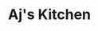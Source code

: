 ---
layout: place
title: "Aj's Kitchen"
permalink: /massachusetts/wilmington/aj-s-kitchen.html
stateAbbr: MA
stateName: Massachusetts
cityName: Wilmington
seo:
  name: "Aj's Kitchen"
  type: Restaurant
  links: null
description: "Looking for sushi in Wilmington, Massachusetts? Check out Aj's Kitchen for a delightful Japanese dining experience. Enjoy a variety of sushi and other dishes..."
place_id: ChIJHYKNducK44kRjGjKYveukiY
photos:
  - name: >-
      places/ChIJHYKNducK44kRjGjKYveukiY/photos/AeeoHcIJI1heMEuLqxqdGnY32J17jer1o3DJm37x-mSF5PexP7Mikc0-NUlmI1tNKp9fqfmN-kjh1KfzxKJEby8AOOvAT6kI-aaByD93ZIhtEx0A4l9eZm28xtFklHuUNiwa26_rHMvDRvmZtK38loaW1owwuw0kKIxw9iWcH0KWYx-6agLUnzgEegXm6LYJd4oGeNN3GG-yODKa0H-PN76G61-RNdeXesDQZVvgglMR0qt_JxF9NdE4cFeLQ82UZyvNLL_AKwqmvuTfEb8ii08c0gYPAXlvEt68ykB8qwQLUf2JeY6EfX52zV1YB5OcgR_4RXk9EoSiWYAvv45LZ_H6XE5DMr6FNRafHcyYYj20JleN0kGlicq6yEiaE6kU97LZebGNYB3ZTFPATt-G3xphOuw7ZUqz6NbAYXPLnuIeckGQtA
    widthPx: 4032
    heightPx: 3024
    authorAttributions:
      - displayName: Beckie Hunter
        uri: https://maps.google.com/maps/contrib/114850095146823474041
        photoUri: >-
          https://lh3.googleusercontent.com/a-/ALV-UjUmeZ63aWq8aDUKuuA1GH23gTJIVVOyjoh2T-L7SZz71wxJrf6P4w=s100-p-k-no-mo
    flagContentUri: >-
      https://www.google.com/local/imagery/report/?cb_client=maps_api_places.places_api&image_key=!1e10!2sCIHM0ogKEICAgIDKzo7jdQ&hl=en-US
    googleMapsUri: >-
      https://www.google.com/maps/place//data=!3m4!1e2!3m2!1sCIHM0ogKEICAgIDKzo7jdQ!2e10!4m2!3m1!1s0x89e30ae7768d821d:0x2692aef762ca688c
  - name: >-
      places/ChIJHYKNducK44kRjGjKYveukiY/photos/AeeoHcJ16AeCdXcSNHrq4BEfusREy8N8wvIN4oDUY3U6lGLPuJMrUF_ekK5dwPhw9pNRP0BZs-8HsfvMKk0XF1U9ASvHb9EutU3pPLn3aVwudrzEUSe4cZbBUZh4K7AtbGLUEAr36m-557qj1oEGVXl0adHjDkeV7WpOE9nnXfGhYSa1jKr3f8BAVK62I9cPHt9snUNp-OeXfych17-jdP3gAQSz0QPUhsKQElh6--9cX0oJsKWkrp7-HX_pzALKweSCoyp0BPgLwGpbFhQQDJUAHUtQ2NXTFR39xP-lR8mG4y9jtA
    widthPx: 1000
    heightPx: 666
    authorAttributions:
      - displayName: Aj's Kitchen
        uri: https://maps.google.com/maps/contrib/101613948387747891343
        photoUri: >-
          https://lh3.googleusercontent.com/a/ACg8ocK4b8xuDoXlupf_SnLQ9rAUv3QfCbgh3SqTt_6jGuDRnRB2SQ=s100-p-k-no-mo
    flagContentUri: >-
      https://www.google.com/local/imagery/report/?cb_client=maps_api_places.places_api&image_key=!1e10!2sAF1QipNZcMUCCCzBevp2-K1uFySDG2f1SiVGuSJHYOYU&hl=en-US
    googleMapsUri: >-
      https://www.google.com/maps/place//data=!3m4!1e2!3m2!1sAF1QipNZcMUCCCzBevp2-K1uFySDG2f1SiVGuSJHYOYU!2e10!4m2!3m1!1s0x89e30ae7768d821d:0x2692aef762ca688c
  - name: >-
      places/ChIJHYKNducK44kRjGjKYveukiY/photos/AeeoHcLqwzrmK10kMqISkdOjvNDWB_W0s3HY4tNYopGQixDNIdG3moJyrvH-nFtmj9kSpfdXn7ooXQ7ai7_wOAQBOSacnvTGNNxvciMQkKguT0KRlVFHwobN7ztn49K5o788XE79A5BUSGroGYJNw5RTfLA7OkoebDKs8anG8L3-eYfpGZPikk05EojHMdacn4tEOeC7lqfwNxoqN0K5L46VeN54nPS0AUxpj-GnlAGnl0u7FN9D2y-Zx4kyqgDKrFNeA8Eb_nxbr59JB0QAblhdfSAPO4-Ow7pXk1Z0k3391Umdx0Wbu6Nl4TVePM9Jw5Dy1vLKlQkrjKfKmB0VIO_bQk19uG8_CP3LrexwJa77ER-NPgo-JgnXrLhNdaX8KT2S-Wn3UVSQWX1my3enx-5knmfJ40_nedDPwGHY3Pl8eFApJQ
    widthPx: 4032
    heightPx: 3024
    authorAttributions:
      - displayName: Beckie Hunter
        uri: https://maps.google.com/maps/contrib/114850095146823474041
        photoUri: >-
          https://lh3.googleusercontent.com/a-/ALV-UjUmeZ63aWq8aDUKuuA1GH23gTJIVVOyjoh2T-L7SZz71wxJrf6P4w=s100-p-k-no-mo
    flagContentUri: >-
      https://www.google.com/local/imagery/report/?cb_client=maps_api_places.places_api&image_key=!1e10!2sCIHM0ogKEICAgID-7-DCbA&hl=en-US
    googleMapsUri: >-
      https://www.google.com/maps/place//data=!3m4!1e2!3m2!1sCIHM0ogKEICAgID-7-DCbA!2e10!4m2!3m1!1s0x89e30ae7768d821d:0x2692aef762ca688c
  - name: >-
      places/ChIJHYKNducK44kRjGjKYveukiY/photos/AeeoHcKaDff7Ngdd7HtfqAbM3SliwXM2vWDAQk7glYVJN70p8L-d8_FagOCZjCmH06Zh6YKfj4YYhQJd5VmKDzcyuH-M2kLinxeYwcaVBkxaWFpEM-fd3_Fk3NUvNjzkQyAOTazpdtR6H9Mexzt4udF5L0BaW6yDAsBbeyMVfoOJBaASm9HCwY3mWjxYPIHRG2FXbAC1WbA3Ld_NnKpRypLCG9N2ELGgAT1LwevG0Ir9mn0TIienjFvbf1mjZVZHoG6xyVW_fV0P-DwbR0yDVBAZbB4xX8Wi6N2PTBQaDLTgbzJ6Mfu7c78Iz_DCRIley8CCAe231YSPfm23YMUJt00PH1t1BdTdzHm8_-8ZWXP11ZhzwU4Pfwh0nTCsnunFUXpA6njVWcLV7zmbagFk2tu52f-4B-fXSAwsRIEGuKHnDQ8
    widthPx: 3024
    heightPx: 4032
    authorAttributions:
      - displayName: Beckie Hunter
        uri: https://maps.google.com/maps/contrib/114850095146823474041
        photoUri: >-
          https://lh3.googleusercontent.com/a-/ALV-UjUmeZ63aWq8aDUKuuA1GH23gTJIVVOyjoh2T-L7SZz71wxJrf6P4w=s100-p-k-no-mo
    flagContentUri: >-
      https://www.google.com/local/imagery/report/?cb_client=maps_api_places.places_api&image_key=!1e10!2sCIHM0ogKEICAgID9rsK1Kw&hl=en-US
    googleMapsUri: >-
      https://www.google.com/maps/place//data=!3m4!1e2!3m2!1sCIHM0ogKEICAgID9rsK1Kw!2e10!4m2!3m1!1s0x89e30ae7768d821d:0x2692aef762ca688c
  - name: >-
      places/ChIJHYKNducK44kRjGjKYveukiY/photos/AeeoHcLDX3ivDf0MKOps-IJUVdUKkfLvEdKbtyQM9niRAE9-uflIlcjZCLRYIaQazmDH-FGZ4WgvN7jy4F9pZZrHXECRZM-7QLd1TZnBJDsJu1HTojPuA9LfXF8X9EHZBhHuDHiaIp1kBMp2IRdihC3OEweAC_8siYHq2VaEN9LTBWvYyjhfR7M0FF4jErr2MVURR0Ce5N5wP-7kKMY0VRwI5EalszgJHPuzpUHzal53P9yNRvUTF33AtevC_3qCtLEAbChVqNgFtdnO14A6ivQwz_1_6E6M8q8aS_iWxvrLfm_RU1r97QbOfPRyFo-XMxy6_2XyyAM38wpzJrHKYRCT327Jz5roQm9MflFL0RlmudyBQCUz6GJ9NIpIgQ-Q7JT-kxSALviA1PVxzBxr7JldLA2-EVKvWEA52KkJDDG5nNkfiiyJ
    widthPx: 4032
    heightPx: 3024
    authorAttributions:
      - displayName: Beckie Hunter
        uri: https://maps.google.com/maps/contrib/114850095146823474041
        photoUri: >-
          https://lh3.googleusercontent.com/a-/ALV-UjUmeZ63aWq8aDUKuuA1GH23gTJIVVOyjoh2T-L7SZz71wxJrf6P4w=s100-p-k-no-mo
    flagContentUri: >-
      https://www.google.com/local/imagery/report/?cb_client=maps_api_places.places_api&image_key=!1e10!2sCIHM0ogKEICAgIDT8Jyx3AE&hl=en-US
    googleMapsUri: >-
      https://www.google.com/maps/place//data=!3m4!1e2!3m2!1sCIHM0ogKEICAgIDT8Jyx3AE!2e10!4m2!3m1!1s0x89e30ae7768d821d:0x2692aef762ca688c
  - name: >-
      places/ChIJHYKNducK44kRjGjKYveukiY/photos/AeeoHcLE8zIosuweBXyiEVuEIek3sH4if06WDOCvXu03NDK5pEQTdBDLCKqkjEyyPsYKfuQHT2RUHfiN-DIwXDMfeo-v77dedyeNeNaTXDQ9Gdmwk3exeIiumHjChpmJ2hbvxHzffi-3Z-0E6Awj7XGUS1eMMEjFcV8h2y-DBY0cKQPTeypnv4dnMc8152QhmZXzXOJGdi7W4jKlwDIcbGjlTEaKm0e1y2Klh-OfQT_dz0t7WiJbzFZuLlql51IuLVV1BS9qGZi9xryG4Q8GCd0TW24QloEFr2ZGBgxmA0gpRq9xdRlBuvk_2jQBp_XBu1Pql8PRBe-jvJhydHyI8EluSyMbmdI8hVgwInWKo7dzTMZoc1oNw4OK9SpDHDP7hhJPhRDpUnrGsIveEtjAbske5g6ZES-mcpAz3Iz0wTLQtPq5jw
    widthPx: 4032
    heightPx: 3024
    authorAttributions:
      - displayName: Beckie Hunter
        uri: https://maps.google.com/maps/contrib/114850095146823474041
        photoUri: >-
          https://lh3.googleusercontent.com/a-/ALV-UjUmeZ63aWq8aDUKuuA1GH23gTJIVVOyjoh2T-L7SZz71wxJrf6P4w=s100-p-k-no-mo
    flagContentUri: >-
      https://www.google.com/local/imagery/report/?cb_client=maps_api_places.places_api&image_key=!1e10!2sCIHM0ogKEICAgIDT8JzWOw&hl=en-US
    googleMapsUri: >-
      https://www.google.com/maps/place//data=!3m4!1e2!3m2!1sCIHM0ogKEICAgIDT8JzWOw!2e10!4m2!3m1!1s0x89e30ae7768d821d:0x2692aef762ca688c
  - name: >-
      places/ChIJHYKNducK44kRjGjKYveukiY/photos/AeeoHcJ8SSTH6FtWFGd_ryWbWV4kY4Y--_D1gFqsO_XgH4Uctn0UvKLrlOI83hd4RS-zD_IYeLePJsxiLQ9Z03S_MWQeVBkX7pz_1miP8EjnN6Qc41bqeMfZgUIjGmPDCYlq4TT2eRONZgVYyNs0BAGYvwLzVhLUBVvXd6L7zMJ1jSZeLSWioztfDh-GiQ0yPaDM1Sz0RgdY2V3Jif7bzv6nF0imrqRt7XyKbM3bIKCV6jLNA6pnuPEtZVQUICFImJfTIyVXQL4pqwNVBs1EcYdTYuq1vkNCi9nAytAbKJC40rDeWRjT-Tc00ibYmK-Pu4yITECtOmPzs3DES6Y0icvEqwMGYEwyU5BWUtsfj0IF6-YQ6OBrPH0W7zYpzjTZA31vWASeEj16TYHVgnFhf1V-Ci6qFaqMCcvams9UULP_sdc
    widthPx: 4032
    heightPx: 3024
    authorAttributions:
      - displayName: Beckie Hunter
        uri: https://maps.google.com/maps/contrib/114850095146823474041
        photoUri: >-
          https://lh3.googleusercontent.com/a-/ALV-UjUmeZ63aWq8aDUKuuA1GH23gTJIVVOyjoh2T-L7SZz71wxJrf6P4w=s100-p-k-no-mo
    flagContentUri: >-
      https://www.google.com/local/imagery/report/?cb_client=maps_api_places.places_api&image_key=!1e10!2sCIHM0ogKEICAgICqyZb1Hg&hl=en-US
    googleMapsUri: >-
      https://www.google.com/maps/place//data=!3m4!1e2!3m2!1sCIHM0ogKEICAgICqyZb1Hg!2e10!4m2!3m1!1s0x89e30ae7768d821d:0x2692aef762ca688c
  - name: >-
      places/ChIJHYKNducK44kRjGjKYveukiY/photos/AeeoHcIDbC5JYKSDWImPQ1P8ehc_-J9_IiuWIYmokGymnW1a46cMd80Zi8NGfE3dLvk-dlYsmghGEiCZLMxvglN6Qrd_GEWy4GjT7UT7WJqhCUIH0FXS1Z60ka71Q9mLqVu5Myb9auyAApl3jihUJ8vQPVvaN2K5dx-3-YrkBJ3o2A-UiyrpPHLd5rH_y5pgf6mJ5oaE2NG16A9VrJwL7OD9415ztBOYDg--gEkwyOrcad5Wrp3j5iZG02YkhErp3y_-4vuUgth27G7KbHiq_QG-I7Q9ohYoAMd00m_2GOZolSLaIuv93RkJhE_9dM8zA4x1Jo6dbSz0LeZtuzDDmJTzwlFuYSMZbLU-k0FdSn_1s0epSoYvIrrl-Qnd724ME51mZdqbfER2oQETMWaZv7UQs0q1YSi2aCVss8NPxbgzYcE
    widthPx: 4032
    heightPx: 3024
    authorAttributions:
      - displayName: Beckie Hunter
        uri: https://maps.google.com/maps/contrib/114850095146823474041
        photoUri: >-
          https://lh3.googleusercontent.com/a-/ALV-UjUmeZ63aWq8aDUKuuA1GH23gTJIVVOyjoh2T-L7SZz71wxJrf6P4w=s100-p-k-no-mo
    flagContentUri: >-
      https://www.google.com/local/imagery/report/?cb_client=maps_api_places.places_api&image_key=!1e10!2sCIHM0ogKEICAgIDS0omlLA&hl=en-US
    googleMapsUri: >-
      https://www.google.com/maps/place//data=!3m4!1e2!3m2!1sCIHM0ogKEICAgIDS0omlLA!2e10!4m2!3m1!1s0x89e30ae7768d821d:0x2692aef762ca688c
  - name: >-
      places/ChIJHYKNducK44kRjGjKYveukiY/photos/AeeoHcJyGlBDkXI2Ysg-0L0DhiIcsRB5LtESaBBh2dI-JPu90yul2lvHRv1iHYDX7_cWli3W29kK9rBkaaRGlrhakQO0ZKkXDfJ5YDybo4TYgJZ0tzNRju5LrIQAyYqsAHKRWl7kzk7MrNiEO6Y-mpJ-Kz77FITTwQATzuzpXP0oBuOwW6b7D_HX4JilJdi417MfyVE_qp-k4a9aDAA8Wi7dMO-bkl0pllvqcYX-wdw6fvw3Gvs6y5TEO8pQaJ1ciocJuF9Ge-1tqmF9y7v4-N_eE7mWrs4Ef2siT9hz1BjmluBbE8UaDZNENxgZSVJqV8PeaIXZYrIXyf1Uf-z5dUL0IgwWSoXnTJF2lpzTK7A1at_a9rCGMcjnyEoadT3PYNu0ijzRKqSdEmG98dCgzGCxpxi3tHI59pgACIQpAoNiJew
    widthPx: 3678
    heightPx: 2660
    authorAttributions:
      - displayName: JPALE Laser
        uri: https://maps.google.com/maps/contrib/110057836440932958560
        photoUri: >-
          https://lh3.googleusercontent.com/a-/ALV-UjVoC3xpVpwUveV-EwUvEW_dD4ZxDd32ffmrkkcezLuRMGmqaoVZ=s100-p-k-no-mo
    flagContentUri: >-
      https://www.google.com/local/imagery/report/?cb_client=maps_api_places.places_api&image_key=!1e10!2sCIHM0ogKEICAgIDEj7HBZQ&hl=en-US
    googleMapsUri: >-
      https://www.google.com/maps/place//data=!3m4!1e2!3m2!1sCIHM0ogKEICAgIDEj7HBZQ!2e10!4m2!3m1!1s0x89e30ae7768d821d:0x2692aef762ca688c
  - name: >-
      places/ChIJHYKNducK44kRjGjKYveukiY/photos/AeeoHcK0OV8ulvCqZpYrmDaCCBhehMHdCWJ_6Uz3q2MvPUft6h49vVMxupd1rUEzMTAp41owvvyY2DDuE7YPhTcSCKqoooDYN3txeq3HHpooJIEq6Xy5DbZJ50BiPNgq7govUeAEp1XqY_qkFaYKoxD8cgY5xkGE58CdEpYyXmY2KaXgruIerqDM3BsafcJVgMrBSDBa7bhXmYEX0srVBokHLMVyzFmEcKInK8bxeeLUH1BD4Tq10g8neEx5k6f3QGQTlFVJijWPWBCyU34zEGlsarksPKQ9q0tVuvH_r_Li5jTJeqLbzgKKhu894piShLK-pNWOZ9vjqNXCG5cybwSxefW3jo1ayAkjIEZfEGQxTY_JU76HAq91fhpjpkh1-5paxjlMZ3lGnq9N2rejWhe1_TlubaR3DYZvn81Ls5ihpq8Pog
    widthPx: 4160
    heightPx: 3120
    authorAttributions:
      - displayName: Alan Lefavour
        uri: https://maps.google.com/maps/contrib/102931045660050095113
        photoUri: >-
          https://lh3.googleusercontent.com/a-/ALV-UjXI7dupcn08-sa_X2rqYnUZS0f5ZiPXs0u5JhTolW_ceHEpcVg=s100-p-k-no-mo
    flagContentUri: >-
      https://www.google.com/local/imagery/report/?cb_client=maps_api_places.places_api&image_key=!1e10!2sCIHM0ogKEICAgICc_cmHZQ&hl=en-US
    googleMapsUri: >-
      https://www.google.com/maps/place//data=!3m4!1e2!3m2!1sCIHM0ogKEICAgICc_cmHZQ!2e10!4m2!3m1!1s0x89e30ae7768d821d:0x2692aef762ca688c
address: 162 Lowell St, Wilmington, MA 01887, USA
street: 162 Lowell St
city: Wilmington
state: MA
zip: '01887'
country: USA
neighborhood: null
latitude: '42.540413'
longitude: '-71.153323'
accessibility_options:
  wheelchairAccessibleParking: true
  wheelchairAccessibleEntrance: true
  wheelchairAccessibleRestroom: true
  wheelchairAccessibleSeating: true
business_status: OPERATIONAL
name: Aj's Kitchen
google_maps_links:
  directionsUri: >-
    https://www.google.com/maps/dir//''/data=!4m7!4m6!1m1!4e2!1m2!1m1!1s0x89e30ae7768d821d:0x2692aef762ca688c!3e0
  placeUri: https://maps.google.com/?cid=2779476297578604684
  writeAReviewUri: >-
    https://www.google.com/maps/place//data=!4m3!3m2!1s0x89e30ae7768d821d:0x2692aef762ca688c!12e1
  reviewsUri: >-
    https://www.google.com/maps/place//data=!4m4!3m3!1s0x89e30ae7768d821d:0x2692aef762ca688c!9m1!1b1
  photosUri: >-
    https://www.google.com/maps/place//data=!4m3!3m2!1s0x89e30ae7768d821d:0x2692aef762ca688c!10e5
primary_type: Pizza Restaurant
opening_hours:
  regular: null
  current: null
secondary_opening_hours:
  regular:
    weekdayDescriptions: null
    type: null
  current:
    weekdayDescriptions: null
    type: null
phone: null
price_level: null
price_range: null
rating: null
rating_count: 0
website: null
reviews: null
parking_options: null
payment_options: null
allow_dogs: null
curbside_pickup: null
delivery: null
dine_in: null
good_for_children: null
good_for_groups: null
good_for_sports: null
live_music: null
menu_for_children: null
outdoor_seating: null
reservable: null
restroom: null
serves_beer: null
serves_breakfast: null
serves_brunch: null
serves_cocktails: null
serves_coffee: null
serves_dinner: null
serves_dessert: null
serves_lunch: null
serves_vegetarian_food: null
serves_wine: null
takeout: null
summary: null

---